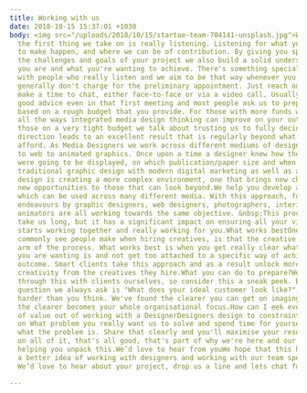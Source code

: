 ```yaml
---
title: Working with us
date: 2018-10-15 15:37:01 +1030
body: <img src="/uploads/2018/10/15/startae-team-704141-unsplash.jpg">When we meet
  the first thing we take on is really listening. Listening for what you're wanting
  to make happen, and where we can be of contribution. By giving you space to unpack
  the challenges and goals of your project we also build a solid understand of who
  you are and what you're wanting to achieve. There's something special about working
  with people who really listen and we aim to be that way whenever you work with us.We
  generally don't charge for the preliminary appointment. Just reach out and lets
  make a time to chat, either face-to-face or via a video call. Usually we can offer
  good advice even in that first meeting and most people ask us to prepare a proposal
  based on a rough budget that you provide. For those with more funds we talk about
  all the ways integrated media design thinking can improve on your outcomes, for
  those on a very tight budget we talk about trusting us to fully decide the creative
  direction leads to an excellent result that is regularly beyond what you could otherwise
  afford. As Media Designers we work across different mediums of design, from print
  to web to animated graphics. Once upon a time a designer knew how their designs
  were going to be displayed, on which publication/paper size and when. Now integrating
  traditional graphic design with modern digital marketing as well as animated motion
  design is creating a more complex environment, one that brings new challenges and
  new opportunities to those that can look beyond.We help you develop a Brand Focus
  which can be used across many different media. With this approach, future creative
  endeavours by graphic designers, web designers, photographers, interior designers,
  animators are all working towards the same objective. &nbsp;This process doesn't
  take us long, but it has a significant impact on ensuring all your visual communication
  starts working together and really working for you.What works bestOne mistake we
  commonly see people make when hiring creatives, is that the creative is just the
  arm of the process. What works best is when you get really clear what the outcome
  you are wanting is and not get too attached to a specific way of achieving that
  outcome. Smart clients take this approach and as a result unlock more passion and
  creativity from the creatives they hire.What you can do to prepare?We usually run
  through this with clients ourselves, so consider this a sneak peek. But the killer
  question we always ask is "What does your ideal customer look like?", it can be
  harder than you think. We've found the clearer you can get on imaging who they are
  the clearer becomes your whole organisational focus.How can I eek every last bit
  of value out of working with a DesignerDesigners design to constraints. Get clear
  on What problem you really want us to solve and spend time for yourself unpacking
  what the problem is. Share that clearly and you'll maximise your results. Unclear
  on all of it, that's all good, that's part of why we're here and our approach in
  helping you unpack this.We’d love to hear from youWe hope that this has given you
  a better idea of working with designers and working with our team specifically.
  We’d love to hear about your project, drop us a line and lets chat further.

---
```

